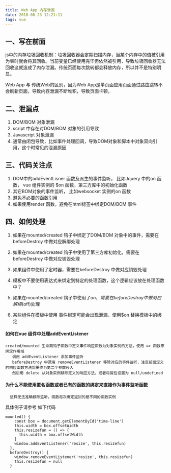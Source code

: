 ```yaml
---
title: Web App 内存泄漏
date: 2018-06-23 12:21:11
tags: vue
---
```

##  一、写在前面
js中的内存垃圾回收机制：垃圾回收器会定期扫描内存，当某个内存中的值被引用为零时就会将其回收。当前变量已经使用完毕但依然被引用，导致垃圾回收器无法回收这就造成了内存泄漏。传统页面每次跳转都会释放内存，所以并不是特别明显。

Web App 与 传统Web的区别，因为Web   App是单页面应用页面通过路由跳转不会刷新页面，导致内存泄漏不断堆积，导致页面卡顿。

## 二、泄漏点
1.  DOM/BOM 对象泄漏
1. script 中存在对DOM/BOM 对象的引用导致
1. Javascript 对象泄漏
1. 通常由闭包导致，比如事件处理回调，导致DOM对象和脚本中对象双向引用，这个时常见的泄漏原因

## 三、代码关注点
1. DOM中的addEventLisner 函数及派生的事件监听， 比如Jquery 中的on 函数， vue 组件实例的 $on 函数，第三方库中的初始化函数
1. 其它BOM对象的事件监听， 比如websocket 实例的on 函数
1. 避免不必要的函数引用
1. 如果使用render 函数，避免在html标签中绑定DOM/BOM 事件

## 四、如何处理
1. 如果在mounted/created 钩子中绑定了DOM/BOM 对象中的事件，需要在beforeDestroy 中做对应解绑处理

1. 如果在mounted/created 钩子中使用了第三方库初始化，需要在beforeDestroy 中做对应销毁处理

1.  如果组件中使用了定时器，需要在beforeDestroy 中做对应销毁处理

1. 模板中不要使用表达式来绑定到特定的处理函数，这个逻辑应该放在处理函数中？

1. 如果在mounted/created 钩子中使用了$on，需要在beforeDestroy 中做对应解绑($off)处理

1. 某些组件在模板中使用 事件绑定可能会出现泄漏，使用$on 替换模板中的绑定



#### 如何在vue 组件中处理addEventListener
    
    created/mounted 生命期钩子函数中定义事件响应函数为对象实例的方法，使用 => 函数来绑定作用域
       调用 addEventListener 添加事件监听
       beforeDestroy 中调用 removeEventListener 移除对应的事件监听，注意前面定义的响应函数方法需要作为第二个参数传入
       然后用 delete 从对象实例移除定义的响应方法，或者将属性设置为 null/undefined
       
    
#### 为什么不能使用匿名函数或者已有的函数的绑定来直接作为事件监听函数
      这样无法准确移除监听，函数每次绑定返回的是不同的函数实例

具体例子请参考 如下代码

 
```
mounted() {
    const box = document.getElementById('time-line')
    this.width = box.offsetWidth
    this.resizefun = () => {
      this.width = box.offsetWidth
    }
    window.addEventListener('resize', this.resizefun)
  },
  beforeDestroy() {
    window.removeEventListener('resize', this.resizefun)
    this.resizefun = null
  }
```
